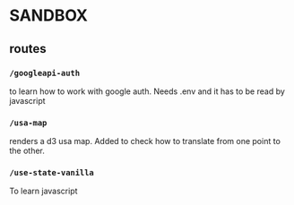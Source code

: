 # SANDBOX

## routes

### `/googleapi-auth`

to learn how to work with google auth. Needs .env and it has to be read by javascript

### `/usa-map`

renders a d3 usa map. Added to check how to translate from one point to the other.

### `/use-state-vanilla`

To learn javascript 